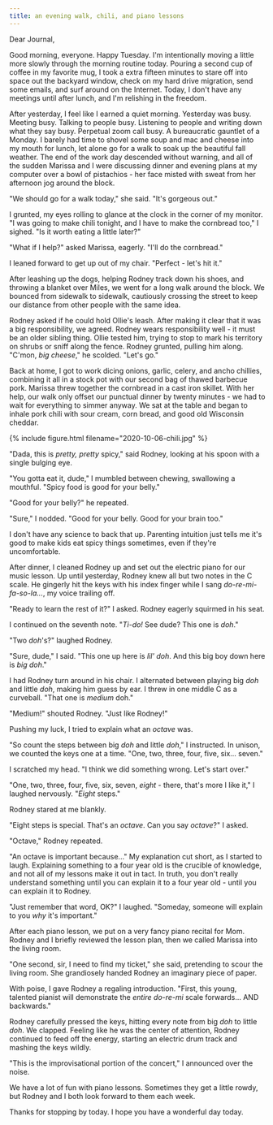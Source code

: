 ```yaml
---
title: an evening walk, chili, and piano lessons
---
```


Dear Journal,

Good morning, everyone.  Happy Tuesday.  I'm intentionally moving a
little more slowly through the morning routine today.  Pouring a
second cup of coffee in my favorite mug, I took a extra fifteen
minutes to stare off into space out the backyard window, check on my
hard drive migration, send some emails, and surf around on the
Internet.  Today, I don't have any meetings until after lunch, and I'm
relishing in the freedom.

After yesterday, I feel like I earned a quiet morning.  Yesterday was
busy.  Meeting busy.  Talking to people busy.  Listening to people and
writing down what they say busy.  Perpetual zoom call busy.  A
bureaucratic gauntlet of a Monday.  I barely had time to shovel some
soup and mac and cheese into my mouth for lunch, let alone go for a
walk to soak up the beautiful fall weather.  The end of the work day
descended without warning, and all of the sudden Marissa and I were
discussing dinner and evening plans at my computer over a bowl of
pistachios - her face misted with sweat from her afternoon jog around
the block.

"We should go for a walk today," she said.  "It's gorgeous out."

I grunted, my eyes rolling to glance at the clock in the corner of my
monitor.  "I was going to make chili tonight, and I have to make the
cornbread too," I sighed.  "Is it worth eating a little later?"

"What if I help?" asked Marissa, eagerly.  "I'll do the cornbread."

I leaned forward to get up out of my chair.  "Perfect - let's hit it."

After leashing up the dogs, helping Rodney track down his shoes, and
throwing a blanket over Miles, we went for a long walk around the
block.  We bounced from sidewalk to sidewalk, cautiously crossing the
street to keep our distance from other people with the same idea.

Rodney asked if he could hold Ollie's leash.  After making it clear
that it was a big responsibility, we agreed.  Rodney wears
responsibility well - it must be an older sibling thing.  Ollie tested
him, trying to stop to mark his territory on shrubs or sniff along the
fence.  Rodney grunted, pulling him along.  "C'mon, _big cheese_," he
scolded.  "Let's go."

Back at home, I got to work dicing onions, garlic, celery, and ancho
chillies, combining it all in a stock pot with our second bag of
thawed barbecue pork.  Marissa threw together the cornbread in a cast
iron skillet.  With her help, our walk only offset our punctual dinner
by twenty minutes - we had to wait for everything to simmer anyway.
We sat at the table and began to inhale pork chili with sour cream,
corn bread, and good old Wisconsin cheddar.

{% include figure.html filename="2020-10-06-chili.jpg" %}

"Dada, this is _pretty, pretty_ spicy," said Rodney, looking at his
spoon with a single bulging eye.

"You gotta eat it, dude," I mumbled between chewing, swallowing a
mouthful.  "Spicy food is good for your belly."

"Good for your belly?" he repeated.

"Sure," I nodded.  "Good for your belly.  Good for your brain too."

I don't have any science to back that up.  Parenting intuition just
tells me it's good to make kids eat spicy things sometimes, even if
they're uncomfortable.

After dinner, I cleaned Rodney up and set out the electric piano for
our music lesson.  Up until yesterday, Rodney knew all but two notes
in the C scale.  He gingerly hit the keys with his index finger while
I sang _do-re-mi-fa-so-la..._, my voice trailing off.

"Ready to learn the rest of it?" I asked.  Rodney eagerly squirmed in
his seat.

I continued on the seventh note.  "_Ti-do!_  See dude?  This one is
_doh_."

"Two _doh_'s?" laughed Rodney.

"Sure, dude," I said.  "This one up here is _lil' doh_.  And this big
boy down here is _big doh_."

I had Rodney turn around in his chair.  I alternated between playing
big _doh_ and little _doh_, making him guess by ear.  I threw in one
middle C as a curveball.  "That one is _medium_ doh."

"Medium!" shouted Rodney.  "Just like Rodney!"

Pushing my luck, I tried to explain what an _octave_ was.

"So count the steps between big _doh_ and little _doh_," I
instructed.  In unison, we counted the keys one at a time.  "One, two,
three, four, five, six... seven."

I scratched my head.  "I think we did something wrong.  Let's start
over."

"One, two, three, four, five, six, seven, _eight_ - there, that's more
I like it," I laughed nervously.  "_Eight_ steps."

Rodney stared at me blankly.

"Eight steps is special.  That's an _octave_.  Can you say _octave_?"
I asked.

"Octave," Rodney repeated.

"An octave is important because..." My explanation cut short, as I
started to laugh.  Explaining something to a four year old is the
crucible of knowledge, and not all of my lessons make it out in tact.
In truth, you don't really understand something until you can explain
it to a four year old - until you can explain it to Rodney.

"Just remember that word, OK?" I laughed.  "Someday, someone will
explain to you _why_ it's important."

After each piano lesson, we put on a very fancy piano recital for
Mom.  Rodney and I briefly reviewed the lesson plan, then we called
Marissa into the living room.

"One second, sir, I need to find my ticket," she said, pretending to
scour the living room.  She grandiosely handed Rodney an imaginary
piece of paper.

With poise, I gave Rodney a regaling introduction.  "First, this
young, talented pianist will demonstrate the _entire_ _do-re-mi_ scale
forwards... AND backwards."

Rodney carefully pressed the keys, hitting every note from big _doh_
to little _doh_.  We clapped.  Feeling like he was the center of
attention, Rodney continued to feed off the energy, starting an
electric drum track and mashing the keys wildly.

"This is the improvisational portion of the concert," I announced over
the noise.

We have a lot of fun with piano lessons.  Sometimes they get a little
rowdy, but Rodney and I both look forward to them each week.

Thanks for stopping by today.  I hope you have a wonderful day today.
